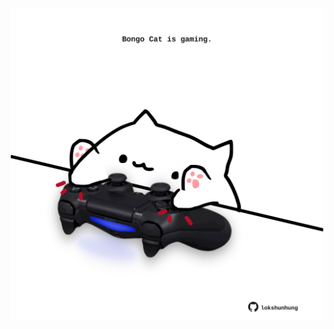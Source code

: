 <!-- built at 24/04/2024, 17:00:48 UTC -->
<p align="center">
  <img width="500" height="500" src="./ReadmeImage.svg">
</p>
